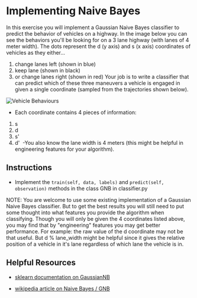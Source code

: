# Implementing Naive Bayes

In this exercise you will implement a Gaussian Naive Bayes classifier to predict the behavior of vehicles on a highway. In the image below you can see the behaviors you'll be looking for on a 3 lane highway (with lanes of 4 meter width). The dots represent the d (y axis) and s (x axis) coordinates of vehicles as they either...

1. change lanes left (shown in blue)
2. keep lane (shown in black)
3. or change lanes right (shown in red)
Your job is to write a classifier that can predict which of these three maneuvers a vehicle is engaged in given a single coordinate (sampled from the trajectories shown below).

![Vehicle Behaviours](https://d17h27t6h515a5.cloudfront.net/topher/2017/July/596940c9_naive-bayes/naive-bayes.png)


- Each coordinate contains 4 pieces of information:

1. s
2. d
3. s'
4. d'
​
​-You also know the lane width is 4 meters (this might be helpful in engineering features for your algorithm).

## Instructions
- Implement the `train(self, data, labels)` and `predict(self, observation)` methods in the class GNB in classifier.py


NOTE: You are welcome to use some existing implementation of a Gaussian Naive Bayes classifier. But to get the best results you will still need to put some thought into what features you provide the algorithm when classifying. Though you will only be given the 4 coordinates listed above, you may find that by "engineering" features you may get better performance. For example: the raw value of the d coordinate may not be that useful. But d % lane_width might be helpful since it gives the relative position of a vehicle in it's lane regardless of which lane the vehicle is in.

## Helpful Resources
- [sklearn documentation on GaussianNB](http://scikit-learn.org/stable/modules/naive_bayes.html#gaussian-naive-bayes)

- [wikipedia article on Naive Bayes / GNB](https://en.wikipedia.org/wiki/Naive_Bayes_classifier#Gaussian_naive_Bayes)
